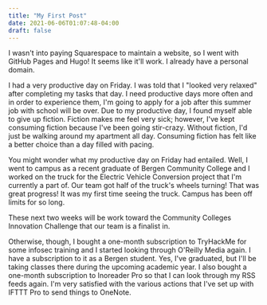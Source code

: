 ```yaml
---
title: "My First Post"
date: 2021-06-06T01:07:48-04:00
draft: false
---
```


I wasn't into paying Squarespace to maintain a website, so I went with GitHub Pages and Hugo! It seems like it'll work. I already have a personal domain.

I had a very productive day on Friday. I was told that I "looked very relaxed" after completing my tasks that day. I need productive days more often and in order to experience them, I'm going to apply for a job after this summer job with school will be over. Due to my productive day, I found myself able to give up fiction. Fiction makes me feel very sick; however, I've kept consuming fiction because I've been going stir-crazy. Without fiction, I'd just be walking around my apartment all day. Consuming fiction has felt like a better choice than a day filled with pacing.

You might wonder what my productive day on Friday had entailed. Well, I went to campus as a recent graduate of Bergen Community College and I worked on the truck for the Electric Vehicle Conversion project that I'm currently a part of. Our team got half of the truck's wheels turning! That was great progress! It was my first time seeing the truck. Campus has been off limits for so long.

These next two weeks will be work toward the Community Colleges Innovation Challenge that our team is a finalist in.

Otherwise, though, I bought a one-month subscription to TryHackMe for some infosec training and I started looking through O'Reilly Media again. I have a subscription to it as a Bergen student. Yes, I've graduated, but I'll be taking classes there during the upcoming academic year. I also bought a one-month subscription to Inoreader Pro so that I can look through my RSS feeds again. I'm very satisfied with the various actions that I've set up with IFTTT Pro to send things to OneNote.